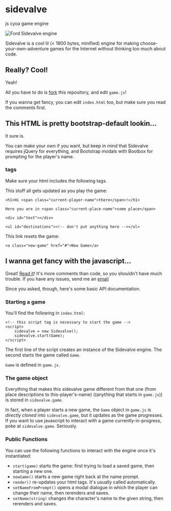 # sidevalve

js cyoa game engine

![Ford Sidevalve engine](http://i.imgur.com/sU1oAdw.jpg)

Sidevalve is a cool lil (< 1800 bytes, minified) engine for making choose-your-own-adventure games for the Internet without thinking too much about code.

## Really? Cool!

Yeah!

All you have to do is [fork](//github.com/amonks/sidevalve/tree/gh-pages#fork-destination-box) this repository, and edit `game.js`!

If you wanna get fancy, you can edit `index.html` too, but make sure you read the comments first.

## This HTML is pretty bootstrap-default lookin...

It sure is.

You can make your own if you want, but keep in mind that Sidevalve requires jQuery for everything, and Bootstrap modals with Bootbox for prompting for the player's name.

### tags

Make sure your html includes the following tags.

This stuff all gets updated as you play the game:

    <h1>Hi <span class="current-player-name">there</span>!</h1>

    Here you are in <span class="current-place-name">some place</span>

    <div id="text"></div>

    <ul id="destinations"><!-- don't put anything here --></ul>

This link resets the game:

    <a class="new-game" href="#">New Game</a>

## I wanna get fancy with the javascript...

Great! [Read it](https://github.com/amonks/sidevalve/blob/gh-pages/sidevalve.js)! It's more comments than code, so you shouldn't have much trouble. If you have any issues, send me an [email](mailto:a@monks.co)

Since you asked, though, here's some basic API documentation.

### Starting a game

You'll find the following in `index.html`:

    <!-- this script tag is necessary to start the game -->
    <script>
        sidevalve = new Sidevalve();
        sidevalve.start(Game);
    </script>

The first line of the script creates an instance of the Sidevalve engine. The second starts the game called `Game`.

`Game` is defined in `game.js`.

### The game object

Everything that makes this sidevalve game different from that one (from place descriptions to this-player's-name) ((anything that starts in `game.js`)) is stored in `sidevalve.game`.

In fact, when a player starts a new game, the `Game` object in `game.js` is *directly cloned* into `sidevalve.game`, but it updates as the game progresses. If you want to use javascript to interact with a game currently-in-progress, poke at `sidevalve.game`. Seriously.

### Public Functions

You can use the following functions to interact with the engine once it's instantiated:

*   `start(game)` starts the game: first trying to load a saved game, then starting a new one.
*   `newGame()` starts a new game right back at the name prompt.
*   `render()` re-updates your html tags. It's usually called automatically.
*   `setNameFromPrompt()` opens a modal dialogue in which the player can change their name, then rerenders and saves.
*   `setName(string)` changes the character's name to the given string, then rerenders and saves.
